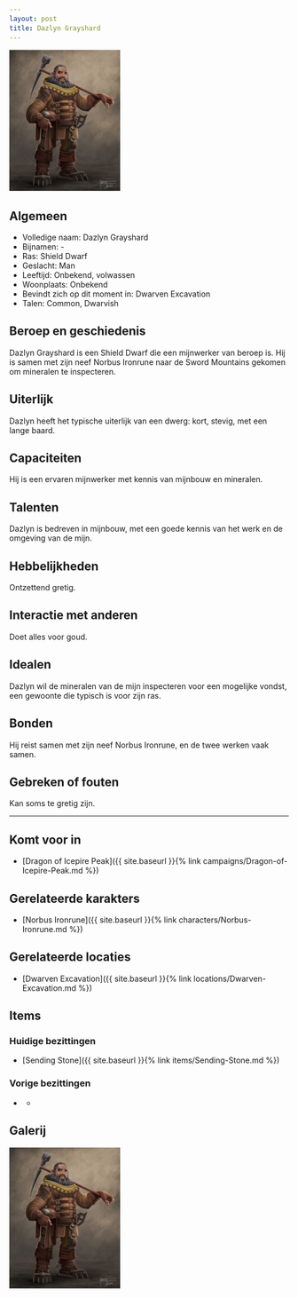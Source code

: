 ```yaml
---
layout: post
title: Dazlyn Grayshard
---
```


<img src="../images/Dazlyn Grayshard.jpg" alt="Dazlyn Grayshard" width=200>

## Algemeen
* Volledige naam: Dazlyn Grayshard
* Bijnamen: -
* Ras: Shield Dwarf
* Geslacht: Man
* Leeftijd: Onbekend, volwassen
* Woonplaats: Onbekend
* Bevindt zich op dit moment in: Dwarven Excavation
* Talen: Common, Dwarvish

## Beroep en geschiedenis
Dazlyn Grayshard is een Shield Dwarf die een mijnwerker van beroep is. Hij is samen met zijn neef Norbus Ironrune naar de Sword Mountains gekomen om mineralen te inspecteren.

## Uiterlijk
Dazlyn heeft het typische uiterlijk van een dwerg: kort, stevig, met een lange baard.

## Capaciteiten
Hij is een ervaren mijnwerker met kennis van mijnbouw en mineralen.

## Talenten
Dazlyn is bedreven in mijnbouw, met een goede kennis van het werk en de omgeving van de mijn.

## Hebbelijkheden
Ontzettend gretig.

## Interactie met anderen
Doet alles voor goud.

## Idealen
Dazlyn wil de mineralen van de mijn inspecteren voor een mogelijke vondst, een gewoonte die typisch is voor zijn ras.

## Bonden
Hij reist samen met zijn neef Norbus Ironrune, en de twee werken vaak samen.

## Gebreken of fouten
Kan soms te gretig zijn.

---

## Komt voor in
* [Dragon of Icepire Peak]({{ site.baseurl }}{% link campaigns/Dragon-of-Icepire-Peak.md %})

## Gerelateerde karakters
* [Norbus Ironrune]({{ site.baseurl }}{% link characters/Norbus-Ironrune.md %})

## Gerelateerde locaties
* [Dwarven Excavation]({{ site.baseurl }}{% link locations/Dwarven-Excavation.md %})

## Items

### Huidige bezittingen
* [Sending Stone]({{ site.baseurl }}{% link items/Sending-Stone.md %})

### Vorige bezittingen
* -

## Galerij
<img src="../images/Dazlyn Grayshard.jpg" alt="Dazlyn Grayshard" width=200>
